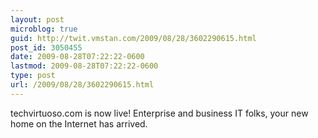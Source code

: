 ```yaml
---
layout: post
microblog: true
guid: http://twit.vmstan.com/2009/08/28/3602290615.html
post_id: 3050455
date: 2009-08-28T07:22:22-0600
lastmod: 2009-08-28T07:22:22-0600
type: post
url: /2009/08/28/3602290615.html
---
```

techvirtuoso.com is now live! Enterprise and business IT folks, your new home on the Internet has arrived.
